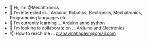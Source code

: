 - 👋 Hi, I’m @Mecahtronics
- 👀 I’m interested in ...Arduino, Robotics, Electronics, Mechatronics, Programming languages etc
- 🌱 I’m currently learning ... Arduino annd python
- 💞️ I’m looking to collaborate on ... Arduino and Electronics
- 📫 How to reach me ... pranavmahadevn@gmail.com
<!---
Mecahtronics/Mecahtronics is a ✨ special ✨ repository because its `README.md` (this file) appears on your GitHub profile.
You can click the Preview link to take a look at your changes.
--->
